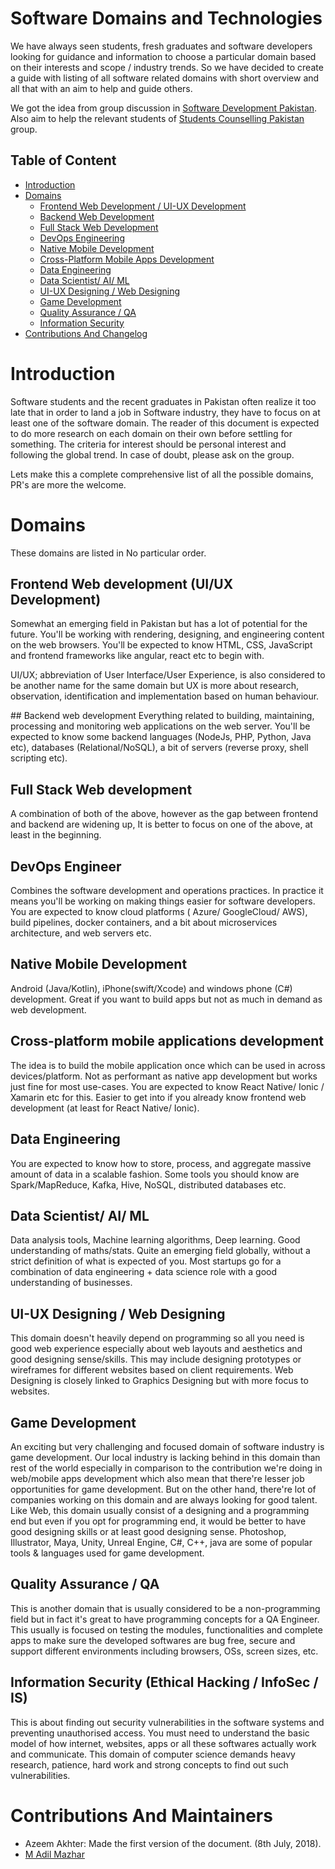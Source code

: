 # Software Domains and Technologies

We have always seen students, fresh graduates and software developers
looking for guidance and information to choose a particular domain based
on their interests and scope / industry trends. So we have decided to create
a guide with listing of all software related domains with short overview
and all that with an aim to help and guide others.

We got the idea from group discussion in [Software Development Pakistan](https://www.facebook.com/groups/softdevpk/).
Also aim to help the relevant students of [Students Counselling Pakistan](https://www.facebook.com/groups/counsellingpakistan/) group.


## Table of Content
- [Introduction](#introduction)
- [Domains](#domains) 
  - [Frontend Web Development / UI-UX Development](#frontend)
  - [Backend Web Development](#backend)
  - [Full Stack Web Development](#fullstack)
  - [DevOps Engineering](#devops)
  - [Native Mobile Development](#nativemobile)
  - [Cross-Platform Mobile Apps Development](#cross-platform-mobile)
  - [Data Engineering](#dataengineer)
  - [Data Scientist/ AI/ ML](#datascientist)
  - [UI-UX Designing / Web Designing](#web-designing)
  - [Game Development](#game-development)
  - [Quality Assurance / QA](#qa)
  - [Information Security](#infosec)
- [Contributions And Changelog](#contribution)

<a name="introduction" /></a>

# Introduction
Software students and the recent graduates in Pakistan often realize it
too late that in order to land a job in Software industry, they have to
focus on at least one of the software domain. The reader of this document
is expected to do more research on each domain on their own before
settling for something. The criteria for interest should be personal
interest and following the global trend. In case of doubt, please ask
on the group.

Lets make this a complete comprehensive list of all the possible domains,
PR's are more the welcome.

<a name="domains" /></a>
# Domains
These domains are listed in No particular order.

<a name="frontend" /></a>
## Frontend Web development (UI/UX Development)
Somewhat an emerging field in Pakistan but has a lot of potential for
the future. You'll be working with rendering, designing, and engineering
content on the web browsers. You'll be expected to know HTML, CSS,
JavaScript and frontend frameworks like angular, react etc to begin with.

UI/UX; abbreviation of User Interface/User Experience, is also considered
to be another name for the same domain but UX is more about research,
observation, identification and implementation based on human behaviour.


<a name="backend" />
## Backend web development
Everything related to building, maintaining, processing and monitoring
web applications on the web server. You'll be expected to know some
backend languages (NodeJs, PHP, Python, Java etc),
databases (Relational/NoSQL), a bit of servers (reverse proxy, shell
scripting etc).

<a name="fullstack" /></a>
## Full Stack Web development
A combination of both of the above, however as the gap between frontend
and backend are widening up, It is better to focus on one of the above,
at least in the beginning.


<a name="devops" /></a>
## DevOps Engineer 
Combines the software development and operations practices. In practice
it means you'll be working on making things easier for software developers.
You are expected to know cloud platforms ( Azure/ GoogleCloud/ AWS),
build pipelines, docker containers, and a bit about microservices
architecture, and web servers etc.

<a name="nativemobile" /></a>
## Native Mobile Development
Android (Java/Kotlin), iPhone(swift/Xcode) and windows phone (C#)
development. Great if you want to build apps but not as much in demand
as web development.


<a name="cross-platform-mobile" /></a>
## Cross-platform mobile applications development
The idea is to build the mobile application once which can be used in
across devices/platform. Not as performant as native app development
but works just fine for most use-cases. You are expected to know React
Native/ Ionic / Xamarin etc for this. Easier to get into if you already
know frontend web development (at least for React Native/ Ionic).


<a name="dataengineer" /></a>
## Data Engineering
You are expected to know how to store, process, and aggregate massive
amount of data in a scalable fashion. Some tools you should know are
Spark/MapReduce, Kafka, Hive, NoSQL, distributed databases etc.


<a name="datascientist" /></a>
## Data Scientist/ AI/ ML
Data analysis tools, Machine learning algorithms, Deep learning. Good
understanding of maths/stats. Quite an emerging field globally, without
a strict definition of what is expected of you. Most startups go for a
combination of data engineering + data science role with a good
understanding of businesses.

<a name="web-designing" /></a>
## UI-UX Designing / Web Designing
This domain doesn't heavily depend on programming so all you need is good
web experience especially about web layouts and aesthetics and good
designing sense/skills. This may include designing prototypes or wireframes
for different websites based on client requirements. Web Designing is closely
linked to Graphics Designing but with more focus to websites.

<a name="game-development" /></a>
## Game Development
An exciting but very challenging and focused domain of software industry
is game development. Our local industry is lacking behind in this domain
than rest of the world especially in comparison to the contribution we're
doing in web/mobile apps development which also mean that there're lesser
job opportunities for game development. But on the other hand, there're
lot of companies working on this domain and are always looking for good
talent. Like Web, this domain usually consist of a designing and a
programming end but even if you opt for programming end, it would be better
to have good designing skills or at least good designing sense.
Photoshop, Illustrator, Maya, Unity, Unreal Engine, C#, C++, java are
some of popular tools & languages used for game development.


<a name="qa" /></a>
## Quality Assurance / QA
This is another domain that is usually considered to be a non-programming
field but in fact it's great to have programming concepts for a QA Engineer.
This usually is focused on testing the modules, functionalities and
complete apps to make sure the developed softwares are bug free, secure
and support different environments including browsers, OSs, screen sizes,
etc.

<a name="infosec" /></a>
## Information Security (Ethical Hacking / InfoSec / IS)
This is about finding out security vulnerabilities in the software systems
 and preventing unauthorised access. You must need to understand the basic
 model of how internet, websites, apps or all these softwares actually work
 and communicate. This domain of computer science demands heavy research,
 patience, hard work and strong concepts to find out such vulnerabilities.

<a name="contribution" /></a>
# Contributions And Maintainers
- Azeem Akhter: Made the first version of the document. (8th July, 2018).
- [M Adil Mazhar](http://adilmazhar.xyz/)

